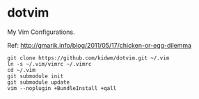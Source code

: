 dotvim
======

My Vim Configurations.

Ref:
http://gmarik.info/blog/2011/05/17/chicken-or-egg-dilemma

```
git clone https://github.com/kidwm/dotvim.git ~/.vim
ln -s ~/.vim/vimrc ~/.vimrc
cd ~/.vim
git submodule init
git submodule update
vim --noplugin +BundleInstall +qall
```
